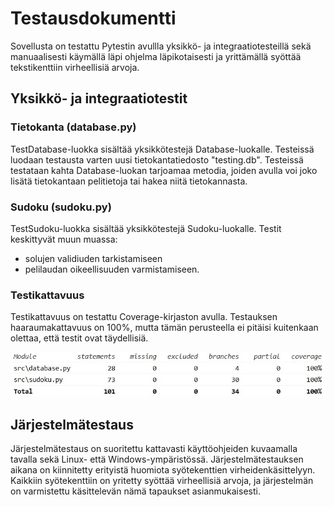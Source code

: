 # Testausdokumentti

Sovellusta on testattu Pytestin avullla yksikkö- ja integraatiotesteillä sekä manuaalisesti käymällä läpi ohjelma läpikotaisesti ja yrittämällä syöttää tekstikenttiin virheellisiä arvoja.

## Yksikkö- ja integraatiotestit

### Tietokanta (database.py)

TestDatabase-luokka sisältää yksikkötestejä Database-luokalle. Testeissä luodaan testausta varten uusi tietokantatiedosto "testing.db". Testeissä testataan kahta Database-luokan tarjoamaa metodia, joiden avulla voi joko lisätä tietokantaan pelitietoja tai hakea niitä tietokannasta.

### Sudoku (sudoku.py)

TestSudoku-luokka sisältää yksikkötestejä Sudoku-luokalle. Testit keskittyvät muun muassa:

- solujen validiuden tarkistamiseen
- pelilaudan oikeellisuuden varmistamiseen.

### Testikattavuus

Testikattavuus on testattu Coverage-kirjaston avulla. Testauksen haaraumakattavuus on 100%, mutta tämän perusteella ei pitäisi kuitenkaan olettaa, että testit ovat täydellisiä.
<br />

![Coverage-reportti](../assets/coverage.jpg)

## Järjestelmätestaus

Järjestelmätestaus on suoritettu kattavasti käyttöohjeiden kuvaamalla tavalla sekä Linux- että Windows-ympäristössä. Järjestelmätestauksen aikana on kiinnitetty erityistä huomiota syötekenttien virheidenkäsittelyyn. Kaikkiin syötekenttiin on yritetty syöttää virheellisiä arvoja, ja järjestelmän on varmistettu käsittelevän nämä tapaukset asianmukaisesti.